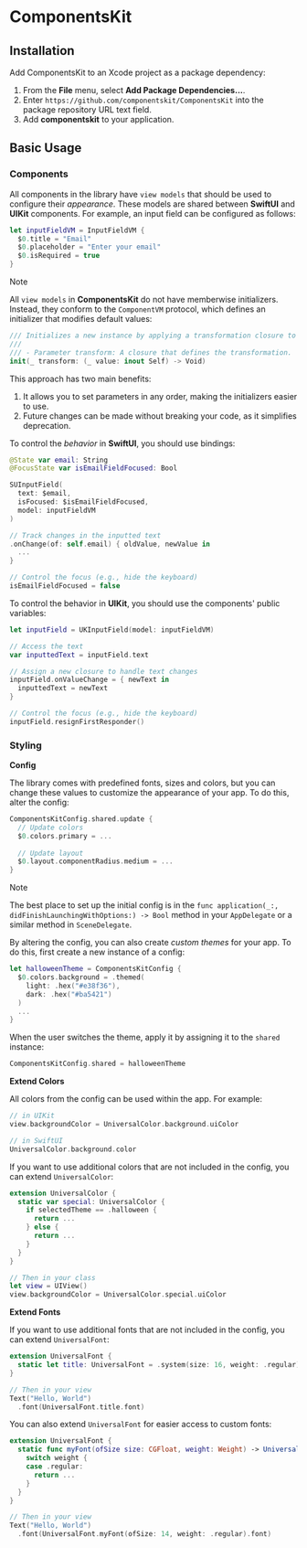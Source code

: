 # ComponentsKit

## Installation

Add ComponentsKit to an Xcode project as a package dependency:

1. From the **File** menu, select **Add Package Dependencies...**.
2. Enter `https://github.com/componentskit/ComponentsKit` into the package repository URL text field.
3. Add **componentskit** to your application.

## Basic Usage

### Components

All components in the library have `view models` that should be used to configure their *appearance*. These models are shared between **SwiftUI** and **UIKit** components. For example, an input field can be configured as follows:

```swift
let inputFieldVM = InputFieldVM {
  $0.title = "Email"
  $0.placeholder = "Enter your email"
  $0.isRequired = true
}
```

> [!Note] 
> All `view models` in **ComponentsKit** do not have memberwise initializers. Instead, they conform to the `ComponentVM` protocol, which defines an initializer that modifies default values:
> ```swift
> /// Initializes a new instance by applying a transformation closure to the default values.
> ///
> /// - Parameter transform: A closure that defines the transformation.
> init(_ transform: (_ value: inout Self) -> Void)
> ```
> This approach has two main benefits:
> 1. It allows you to set parameters in any order, making the initializers easier to use.
> 2. Future changes can be made without breaking your code, as it simplifies deprecation.

To control the *behavior* in **SwiftUI**, you should use bindings:

```swift
@State var email: String
@FocusState var isEmailFieldFocused: Bool

SUInputField(
  text: $email,
  isFocused: $isEmailFieldFocused,
  model: inputFieldVM
)

// Track changes in the inputted text
.onChange(of: self.email) { oldValue, newValue in
  ...
}

// Control the focus (e.g., hide the keyboard)
isEmailFieldFocused = false
```

To control the behavior in **UIKit**, you should use the components' public variables:

```swift
let inputField = UKInputField(model: inputFieldVM)

// Access the text
var inputtedText = inputField.text

// Assign a new closure to handle text changes
inputField.onValueChange = { newText in
  inputtedText = newText
}

// Control the focus (e.g., hide the keyboard)
inputField.resignFirstResponder()
```

### Styling

**Config**

The library comes with predefined fonts, sizes and colors, but you can change these values to customize the appearance of your app. To do this, alter the config:

```swift
ComponentsKitConfig.shared.update {
  // Update colors
  $0.colors.primary = ...
  
  // Update layout
  $0.layout.componentRadius.medium = ...
}
```

> [!Note] 
> The best place to set up the initial config is in the `func application(_:, didFinishLaunchingWithOptions:) -> Bool` method in your `AppDelegate` or a similar method in `SceneDelegate`.

By altering the config, you can also create *custom themes* for your app. To do this, first create a new instance of a config:

```swift
let halloweenTheme = ComponentsKitConfig {
  $0.colors.background = .themed(
    light: .hex("#e38f36"),
    dark: .hex("#ba5421")
  )
  ...
}
```

When the user switches the theme, apply it by assigning it to the `shared` instance: 

```swift
ComponentsKitConfig.shared = halloweenTheme
```

**Extend Colors**

All colors from the config can be used within the app. For example:

```swift
// in UIKit
view.backgroundColor = UniversalColor.background.uiColor

// in SwiftUI
UniversalColor.background.color
```

If you want to use additional colors that are not included in the config, you can extend `UniversalColor`:

```swift
extension UniversalColor {
  static var special: UniversalColor {
    if selectedTheme == .halloween {
      return ...
    } else {
      return ...
    }
  }
}

// Then in your class
let view = UIView()
view.backgroundColor = UniversalColor.special.uiColor
```

**Extend Fonts**

If you want to use additional fonts that are not included in the config, you can extend `UniversalFont`:

```swift
extension UniversalFont {
  static let title: UniversalFont = .system(size: 16, weight: .regular)
}

// Then in your view
Text("Hello, World")
  .font(UniversalFont.title.font)
```

You can also extend `UniversalFont` for easier access to custom fonts:

```swift
extension UniversalFont {
  static func myFont(ofSize size: CGFloat, weight: Weight) -> UniversalFont {
    switch weight {
    case .regular:
      return ...
    }
  }
}

// Then in your view
Text("Hello, World")
  .font(UniversalFont.myFont(ofSize: 14, weight: .regular).font)
```
